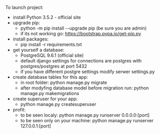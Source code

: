 To launch project:
- install Python 3.5.2 - official site
- upgrade pip:
	- python -m pip install --upgrade pip (be sure you are admin)
	- if its not working go: https://bootstrap.pypa.io/get-pip.py
- install packages:
	- pip install -r requirements.txt
- get yourself a database:
	- PostgreSQL 9.6.1 (official site)
	- default django settings for connections are postgres with postgres/postgres at port 5432
	- if you have different postgre settings modify serwer settings.py
- create database tables for this app:
	- in root folder: python manage.py migrate
	- after modyfing database model before migration run: python manage.py makemigrations
- create superuser for your app:
	- python manage.py createsuperuser
- profit:
	- to be seen localy: python manage.py runserver 0.0.0.0:[port]
	- to be seen only on your machine: python manage.py runserver 127.0.0.1:[port]
